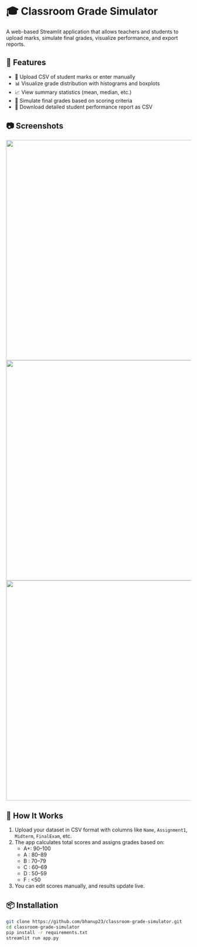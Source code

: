 # 🎓 Classroom Grade Simulator

A web-based Streamlit application that allows teachers and students to upload marks, simulate final grades, visualize performance, and export reports.

## 🚀 Features

- 📁 Upload CSV of student marks or enter manually
- 📊 Visualize grade distribution with histograms and boxplots
- 📈 View summary statistics (mean, median, etc.)
- 🧮 Simulate final grades based on scoring criteria
- 📝 Download detailed student performance report as CSV

## 📷 Screenshots

<p align="center">
  <img src="screenshots/main_page.png" width="600"/>
  <img src="screenshots/visualization.png" width="600"/>
  <img src="screenshots/statistics.png" width="600"/>
</p>

## 🧠 How It Works

1. Upload your dataset in CSV format with columns like `Name`, `Assignment1`, `Midterm`, `FinalExam`, etc.
2. The app calculates total scores and assigns grades based on:
   - A+: 90–100
   - A : 80–89
   - B : 70–79
   - C : 60–69
   - D : 50–59
   - F : <50
3. You can edit scores manually, and results update live.

## 📦 Installation

```bash
git clone https://github.com/bhanup23/classroom-grade-simulator.git
cd classroom-grade-simulator
pip install -r requirements.txt
streamlit run app.py
